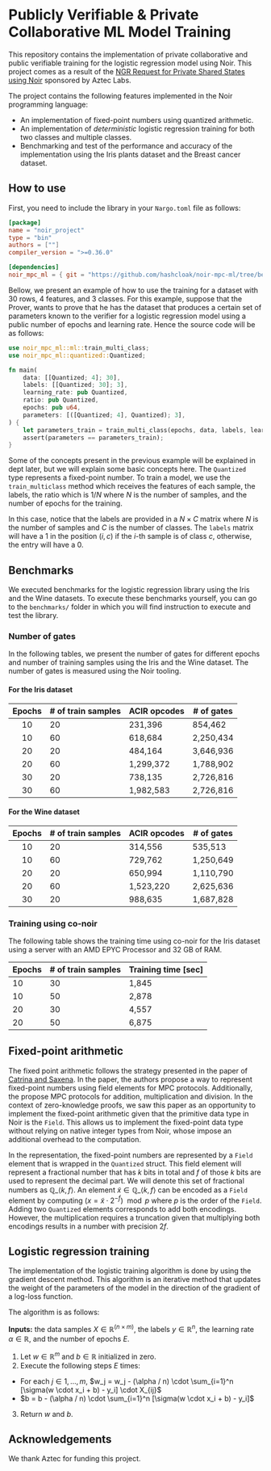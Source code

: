 # Publicly Verifiable & Private Collaborative ML Model Training

This repository contains the implementation of private collaborative and public
verifiable training for the logistic regression model using Noir. This project
comes as a result of the [NGR Request for Private Shared States using Noir](https://github.com/orgs/noir-lang/discussions/6317)
sponsored by Aztec Labs.

The project contains the following features implemented in the Noir programming
language:

- An implementation of fixed-point numbers using quantized arithmetic.
- An implementation of *deterministic* logistic regression training for both two
classes and multiple classes.
- Benchmarking and test of the performance and accuracy of the implementation
using the Iris plants dataset and the Breast cancer dataset.

## How to use

First, you need to include the library in your `Nargo.toml` file as follows:

```toml
[package]
name = "noir_project"
type = "bin"
authors = [""]
compiler_version = ">=0.36.0"

[dependencies]
noir_mpc_ml = { git = "https://github.com/hashcloak/noir-mpc-ml/tree/benchmarking/lib", branch = "master" }
```

Bellow, we present an example of how to use the training for a dataset with 30
rows, 4 features, and 3 classes. For this example, suppose that the Prover,
wants to prove that he has the dataset that produces a certain set of parameters
known to the verifier for a logistic regression model using a public number of
epochs and learning rate. Hence the source code will be as follows:

```rust
use noir_mpc_ml::ml::train_multi_class;
use noir_mpc_ml::quantized::Quantized;

fn main(
    data: [[Quantized; 4]; 30],
    labels: [[Quantized; 30]; 3],
    learning_rate: pub Quantized,
    ratio: pub Quantized,
    epochs: pub u64,
    parameters: [([Quantized; 4], Quantized); 3],
) {
    let parameters_train = train_multi_class(epochs, data, labels, learning_rate, ratio);
    assert(parameters == parameters_train);
}
```

Some of the concepts present in the previous example will be explained in dept
later, but we will explain some basic concepts here. The `Quantized` type
represents a fixed-point number. To train a model, we use the `train_multiclass`
method which receives the features of each sample, the labels, the ratio which
is $1 / N$ where $N$ is the number of samples, and the number of epochs for the
training.

In this case, notice that the labels are provided in a $N \times C$ matrix where
$N$ is the number of samples and $C$ is the number of classes. The `labels`
matrix will have a 1 in the position $(i, c)$ if the $i$-th sample is of class
$c$, otherwise, the entry will have a 0.

## Benchmarks

We executed benchmarks for the logistic regression library using the Iris and the Wine datasets. To execute these benchmarks yourself, you can go to the `benchmarks/` folder in which you will find instruction to execute and test the library.

### Number of gates

In the following tables, we present the number of gates for different epochs and number of training samples using the Iris and the Wine dataset. The number of gates is measured using the Noir tooling.

#### For the Iris dataset

| **Epochs** | **# of train samples** | **ACIR opcodes** | **# of gates** |
|:----------:|------------------------|------------------|----------------|
|         10 |                     20 |          231,396 |        854,462 |
|         10 |                     60 |          618,684 |      2,250,434 |
|         20 |                     20 |          484,164 |      3,646,936 |
|         20 |                     60 |        1,299,372 |      1,788,902 |
|         30 |                     20 |          738,135 |      2,726,816 |
|         30 |                     60 |        1,982,583 |      2,726,816 |

#### For the Wine dataset

| **Epochs** | **# of train samples** | **ACIR opcodes** | **# of gates** |
|:----------:|------------------------|------------------|----------------|
|         10 |                     20 |          314,556 |        535,513 |
|         10 |                     60 |          729,762 |      1,250,649 |
|         20 |                     20 |          650,994 |      1,110,790 |
|         20 |                     60 |        1,523,220 |      2,625,636 |
|         30 |                     20 |          988,635 |      1,687,828 |

### Training using co-noir

The following table shows the training time using co-noir for the Iris dataset using a server with an AMD EPYC Processor and 32 GB of RAM.

| Epochs | # of train samples | Training time [sec] |
|--------|--------------------|----------------------|
|     10 |                 30 |                1,845 |
|     10 |                 50 |                2,878 |
|     20 |                 30 |                4,557 |
|     20 |                 50 |                6,875 |

## Fixed-point arithmetic

The fixed point arithmetic follows the strategy presented in the paper of
[Catrina and Saxena](https://www.ifca.ai/pub/fc10/31_47.pdf). In the paper, the
authors propose a way to represent fixed-point numbers using field elements for
MPC protocols. Additionally, the propose MPC protocols for addition,
multiplication and division. In the context of zero-knowledge proofs, we saw this
paper as an opportunity to implement the fixed-point arithmetic given that the
primitive data type in Noir is the `Field`. This allows us to implement the
fixed-point data type without relying on native integer types from Noir, whose
impose an additional overhead to the computation.

In the representation, the fixed-point numbers are represented by a `Field`
element that is wrapped in the `Quantized` struct. This field element will
represent a fractional number that has $k$ bits in total and $f$ of those $k$
bits are used to represent the decimal part. We will denote this set of
fractional numbers as $\mathbb{Q}\_{\langle k, f \rangle}$. An element
$\tilde{x} \in \mathbb{Q}\_{\langle k, f \rangle}$ can be encoded as a `Field`
element by computing $(x = \tilde{x} \cdot 2^{-f}) \mod p$ where $p$ is the order
of the `Field`. Adding two `Quantized` elements corresponds to add both encodings.
However, the multiplication requires a truncation given that multiplying both encodings
results in a number with precision $2f$.

## Logistic regression training

The implementation of the logistic training algorithm is done by using the
gradient descent method. This algorithm is an iterative method that updates the
weight of the parameters of the model in the direction of the gradient of a
log-loss function.

The algorithm is as follows:

**Inputs:** the data samples $X \in \mathbb{R}^{(n \times m)}$, the labels
$y \in \mathbb{R}^{n}$, the learning rate $\alpha \in \mathbb{R}$, and the
number of epochs $E$.

1. Let $w \in \mathbb{R}^m$ and $b \in \mathbb{R}$ initialized in zero.
2. Execute the following steps $E$ times:

- For each $j \in {1, \dots, m}$, $w_j = w_j - (\alpha / n) \cdot \sum_{i=1}^n [\sigma(w \cdot x_i + b) - y_i] \cdot X_{ij}$
- $b = b - (\alpha / n) \cdot \sum_{i=1}^n [\sigma(w \cdot x_i + b) - y_i]$

3. Return $w$ and $b$.

## Acknowledgements

We thank Aztec for funding this project.